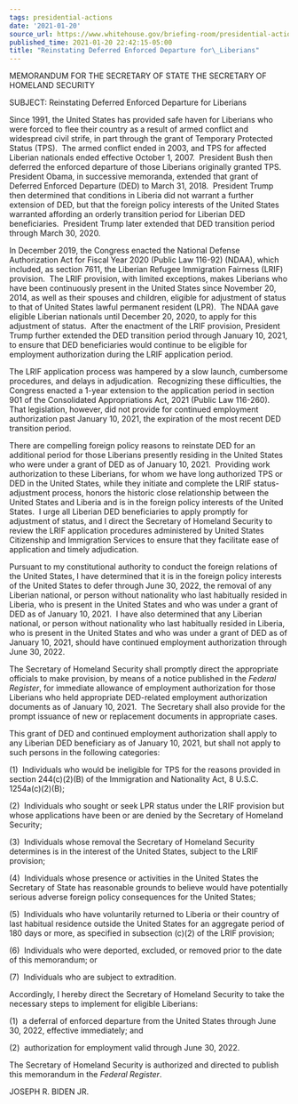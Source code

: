 ```yaml
---
tags: presidential-actions
date: '2021-01-20'
source_url: https://www.whitehouse.gov/briefing-room/presidential-actions/2021/01/20/reinstating-deferred-enforced-departure-for-liberians/
published_time: 2021-01-20 22:42:15-05:00
title: "Reinstating Deferred Enforced Departure for\_Liberians"
---
```

 
MEMORANDUM FOR THE SECRETARY OF STATE THE SECRETARY OF HOMELAND SECURITY

SUBJECT: Reinstating Deferred Enforced Departure for Liberians

Since 1991, the United States has provided safe haven for Liberians who
were forced to flee their country as a result of armed conflict and
widespread civil strife, in part through the grant of Temporary
Protected Status (TPS).  The armed conflict ended in 2003, and TPS for
affected Liberian nationals ended effective October 1, 2007.  President
Bush then deferred the enforced departure of those Liberians originally
granted TPS.  President Obama, in successive memoranda, extended that
grant of Deferred Enforced Departure (DED) to March 31, 2018.  President
Trump then determined that conditions in Liberia did not warrant a
further extension of DED, but that the foreign policy interests of the
United States warranted affording an orderly transition period for
Liberian DED beneficiaries.  President Trump later extended that DED
transition period through March 30, 2020. 

In December 2019, the Congress enacted the National Defense
Authorization Act for Fiscal Year 2020 (Public Law 116-92) (NDAA), which
included, as section 7611, the Liberian Refugee Immigration Fairness
(LRIF) provision.  The LRIF provision, with limited exceptions, makes
Liberians who have been continuously present in the United States since
November 20, 2014, as well as their spouses and children, eligible for
adjustment of status to that of United States lawful permanent resident
(LPR).  The NDAA gave eligible Liberian nationals until December 20,
2020, to apply for this adjustment of status.  After the enactment of
the LRIF provision, President Trump further extended the DED transition
period through January 10, 2021, to ensure that DED beneficiaries would
continue to be eligible for employment authorization during the LRIF
application period. 

The LRIF application process was hampered by a slow launch, cumbersome
procedures, and delays in adjudication.  Recognizing these difficulties,
the Congress enacted a 1-year extension to the application period in
section 901 of the Consolidated Appropriations Act, 2021 (Public Law
116-260).  That legislation, however, did not provide for continued
employment authorization past January 10, 2021, the expiration of the
most recent DED transition period. 

There are compelling foreign policy reasons to reinstate DED for an
additional period for those Liberians presently residing in the United
States who were under a grant of DED as of January 10, 2021.  Providing
work authorization to these Liberians, for whom we have long authorized
TPS or DED in the United States, while they initiate and complete the
LRIF status-adjustment process, honors the historic close relationship
between the United States and Liberia and is in the foreign policy
interests of the United States.  I urge all Liberian DED beneficiaries
to apply promptly for adjustment of status, and I direct the Secretary
of Homeland Security to review the LRIF application procedures
administered by United States Citizenship and Immigration Services to
ensure that they facilitate ease of application and timely adjudication.

Pursuant to my constitutional authority to conduct the foreign relations
of the United States, I have determined that it is in the foreign policy
interests of the United States to defer through June 30, 2022, the
removal of any Liberian national, or person without nationality who last
habitually resided in Liberia, who is present in the United States and
who was under a grant of DED as of January 10, 2021.  I have also
determined that any Liberian national, or person without nationality who
last habitually resided in Liberia, who is present in the United States
and who was under a grant of DED as of January 10, 2021, should have
continued employment authorization through June 30, 2022.

The Secretary of Homeland Security shall promptly direct the appropriate
officials to make provision, by means of a notice published in the
*Federal Register*, for immediate allowance of employment authorization
for those Liberians who held appropriate DED-related employment
authorization documents as of January 10, 2021.  The Secretary shall
also provide for the prompt issuance of new or replacement documents in
appropriate cases. 

This grant of DED and continued employment authorization shall apply to
any Liberian DED beneficiary as of January 10, 2021, but shall not apply
to such persons in the following categories:

(1)  Individuals who would be ineligible for TPS for the reasons
provided in section 244(c)(2)(B) of the Immigration and Nationality Act,
8 U.S.C. 1254a(c)(2)(B);

(2)  Individuals who sought or seek LPR status under the LRIF provision
but whose applications have been or are denied by the Secretary of
Homeland Security;

(3)  Individuals whose removal the Secretary of Homeland Security
determines is in the interest of the United States, subject to the LRIF
provision;

(4)  Individuals whose presence or activities in the United States the
Secretary of State has reasonable grounds to believe would have
potentially serious adverse foreign policy consequences for the United
States;

(5)  Individuals who have voluntarily returned to Liberia or their
country of last habitual residence outside the United States for an
aggregate period of 180 days or more, as specified in subsection (c)(2)
of the LRIF provision;

(6)  Individuals who were deported, excluded, or removed prior to the
date of this memorandum; or

(7)  Individuals who are subject to extradition.

Accordingly, I hereby direct the Secretary of Homeland Security to take
the necessary steps to implement for eligible Liberians: 

(1)  a deferral of enforced departure from the United States through
June 30, 2022, effective immediately; and

(2)  authorization for employment valid through June 30, 2022.

The Secretary of Homeland Security is authorized and directed to publish
this memorandum in the *Federal Register*.

JOSEPH R. BIDEN JR.
